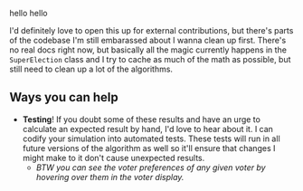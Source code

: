 hello hello

I'd definitely love to open this up for external contributions, but there's parts of the codebase I'm still embarassed about I wanna clean up first. There's no real docs right now, but basically all the magic currently happens in the `SuperElection` class and I try to cache as much of the math as possible, but still need to clean up a lot of the algorithms.

## Ways you can help
 - **Testing**! If you doubt some of these results and have an urge to calculate an expected result by hand, I'd love to hear about it. I can codify your simulation into automated tests. These tests will run in all future versions of the algorithm as well so it'll ensure that changes I might make to it don't cause unexpected results.
   - _BTW you can see the voter preferences of any given voter by hovering over them in the voter display._
